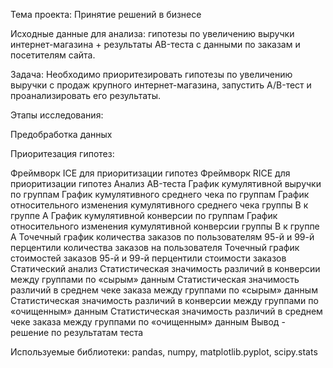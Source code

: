 
Тема проекта: Принятие решений в бизнесе

Исходные данные для анализа: гипотезы по увеличению выручки интернет-магазина + результаты AB-теста с данными по заказам и посетителям сайта.

Задача: Необходимо приоритезировать гипотезы по увеличению выручки с продаж крупного интернет-магазина, запустить А/B-тест и проанализировать его результаты.

Этапы исследования:

Предобработка данных

Приоритезация гипотез:

Фреймворк ICE для приоритизации гипотез
Фреймворк RICE для приоритизации гипотез
Анализ AB-теста
График кумулятивной выручки по группам
График кумулятивного среднего чека по группам
График относительного изменения кумулятивного среднего чека группы B к группе A
График кумулятивной конверсии по группам
График относительного изменения кумулятивной конверсии группы B к группе A
Точечный график количества заказов по пользователям
95-й и 99-й перцентили количества заказов на пользователя
Точечный график стоимостей заказов
95-й и 99-й перцентили стоимости заказов
Статический анализ
Статистическая значимость различий в конверсии между группами по «сырым» данным
Статистическая значимость различий в среднем чеке заказа между группами по «сырым» данным
Статистическая значимость различий в конверсии между группами по «очищенным» данным
Статистическая значимость различий в среднем чеке заказа между группами по «очищенным» данным
Вывод - решение по результатам теста

Используемые библиотеки: pandas, numpy, matplotlib.pyplot, scipy.stats
